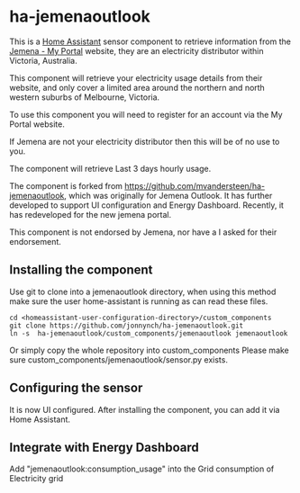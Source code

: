 ﻿# ha-jemenaoutlook
This is a [Home Assistant](https://home-assistant.io) sensor component to retrieve information from the [Jemena - My Portal](https://myportal.jemena.com.au/) website, they are an electricity distributor within Victoria, Australia.

This component will retrieve your electricity usage details from their website, and only cover a limited area around the northern and north western suburbs of Melbourne, Victoria.

To use this component you will need to register for an account via the My Portal website.

If Jemena are not your electricity distributor then this will be of no use to you.

The component will retrieve Last 3 days hourly usage. 

The component is forked from https://github.com/mvandersteen/ha-jemenaoutlook, which was originally for Jemena Outlook.
It has further developed to support UI configuration and Energy Dashboard.
Recently, it has redeveloped for the new jemena portal.

This component is not endorsed by Jemena, nor have a I asked for their endorsement.

## Installing the component

Use git to clone into a jemenaoutlook directory, when using this method make sure the user home-assistant is running as can read these files.
```
cd <homeassistant-user-configuration-directory>/custom_components
git clone https://github.com/jonnynch/ha-jemenaoutlook.git
ln -s  ha-jemenaoutlook/custom_components/jemenaoutlook jemenaoutlook
```

Or simply copy the whole repository into custom_components
Please make sure custom_components/jemenaoutlook/sensor.py exists.

## Configuring the sensor

It is now UI configured. After installing the component, you can add it via Home Assistant.

## Integrate with Energy Dashboard
Add "jemenaoutlook:consumption_usage" into the Grid consumption of Electricity grid
